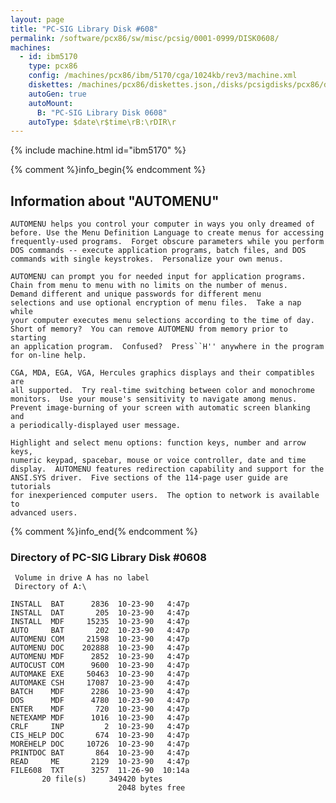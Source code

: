 ```yaml
---
layout: page
title: "PC-SIG Library Disk #608"
permalink: /software/pcx86/sw/misc/pcsig/0001-0999/DISK0608/
machines:
  - id: ibm5170
    type: pcx86
    config: /machines/pcx86/ibm/5170/cga/1024kb/rev3/machine.xml
    diskettes: /machines/pcx86/diskettes.json,/disks/pcsigdisks/pcx86/diskettes.json
    autoGen: true
    autoMount:
      B: "PC-SIG Library Disk 0608"
    autoType: $date\r$time\rB:\rDIR\r
---
```


{% include machine.html id="ibm5170" %}

{% comment %}info_begin{% endcomment %}

## Information about "AUTOMENU"

    AUTOMENU helps you control your computer in ways you only dreamed of
    before. Use the Menu Definition Language to create menus for accessing
    frequently-used programs.  Forget obscure parameters while you perform
    DOS commands -- execute application programs, batch files, and DOS
    commands with single keystrokes.  Personalize your own menus.
    
    AUTOMENU can prompt you for needed input for application programs.
    Chain from menu to menu with no limits on the number of menus.
    Demand different and unique passwords for different menu
    selections and use optional encryption of menu files.  Take a nap while
    your computer executes menu selections according to the time of day.
    Short of memory?  You can remove AUTOMENU from memory prior to starting
    an application program.  Confused?  Press``H'' anywhere in the program
    for on-line help.
    
    CGA, MDA, EGA, VGA, Hercules graphics displays and their compatibles are
    all supported.  Try real-time switching between color and monochrome
    monitors.  Use your mouse's sensitivity to navigate among menus.
    Prevent image-burning of your screen with automatic screen blanking and
    a periodically-displayed user message.
    
    Highlight and select menu options: function keys, number and arrow keys,
    numeric keypad, spacebar, mouse or voice controller, date and time
    display.  AUTOMENU features redirection capability and support for the
    ANSI.SYS driver.  Five sections of the 114-page user guide are
    tutorials
    for inexperienced computer users.  The option to network is available to
    advanced users.
{% comment %}info_end{% endcomment %}


### Directory of PC-SIG Library Disk #0608

     Volume in drive A has no label
     Directory of A:\

    INSTALL  BAT      2836  10-23-90   4:47p
    INSTALL  DAT       205  10-23-90   4:47p
    INSTALL  MDF     15235  10-23-90   4:47p
    AUTO     BAT       202  10-23-90   4:47p
    AUTOMENU COM     21598  10-23-90   4:47p
    AUTOMENU DOC    202888  10-23-90   4:47p
    AUTOMENU MDF      2852  10-23-90   4:47p
    AUTOCUST COM      9600  10-23-90   4:47p
    AUTOMAKE EXE     50463  10-23-90   4:47p
    AUTOMAKE CSH     17087  10-23-90   4:47p
    BATCH    MDF      2286  10-23-90   4:47p
    DOS      MDF      4780  10-23-90   4:47p
    ENTER    MDF       720  10-23-90   4:47p
    NETEXAMP MDF      1016  10-23-90   4:47p
    CRLF     INP         2  10-23-90   4:47p
    CIS_HELP DOC       674  10-23-90   4:47p
    MOREHELP DOC     10726  10-23-90   4:47p
    PRINTDOC BAT       864  10-23-90   4:47p
    READ     ME       2129  10-23-90   4:47p
    FILE608  TXT      3257  11-26-90  10:14a
           20 file(s)     349420 bytes
                            2048 bytes free
